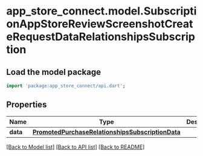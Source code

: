 # app_store_connect.model.SubscriptionAppStoreReviewScreenshotCreateRequestDataRelationshipsSubscription

## Load the model package
```dart
import 'package:app_store_connect/api.dart';
```

## Properties
Name | Type | Description | Notes
------------ | ------------- | ------------- | -------------
**data** | [**PromotedPurchaseRelationshipsSubscriptionData**](PromotedPurchaseRelationshipsSubscriptionData.md) |  | 

[[Back to Model list]](../README.md#documentation-for-models) [[Back to API list]](../README.md#documentation-for-api-endpoints) [[Back to README]](../README.md)


